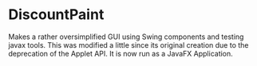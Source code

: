 # DiscountPaint
Makes a rather oversimplified GUI using Swing components and testing javax tools. This was modified a little since its original creation due to the deprecation of the Applet API. It is now run as a JavaFX Application.
